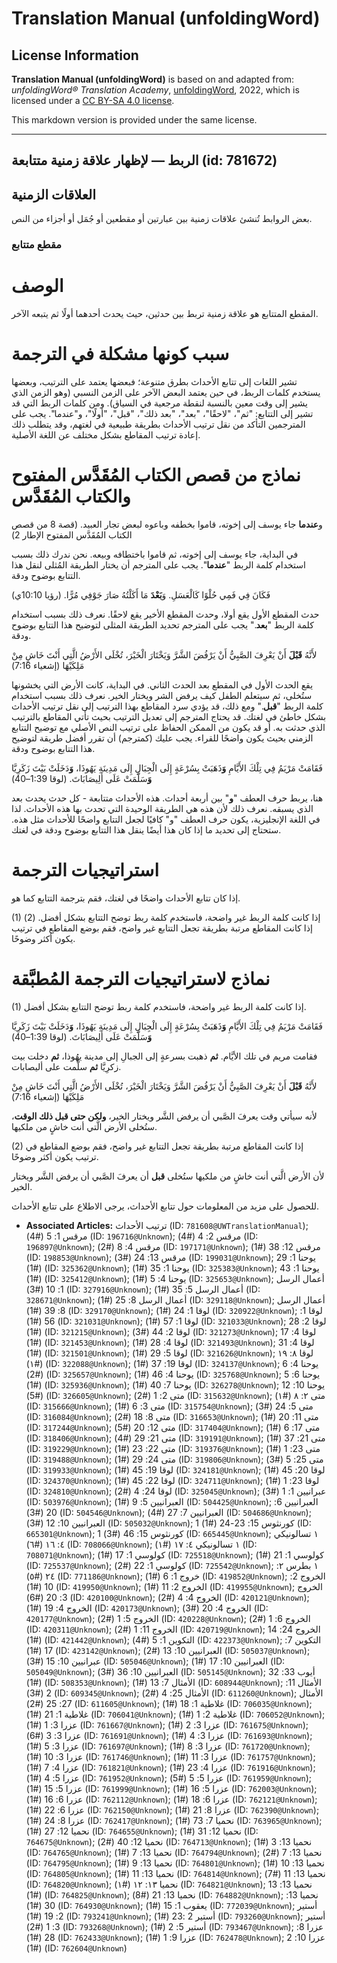 # Translation Manual (unfoldingWord)

## License Information

**Translation Manual (unfoldingWord)** is based on and adapted from: _unfoldingWord® Translation Academy_, [unfoldingWord](https://unfoldingword.org/utw), 2022, which is licensed under a [CC BY-SA 4.0 license](https://creativecommons.org/licenses/by-sa/4.0/legalcode.en).

This markdown version is provided under the same license.



--------------------------------

## الربط — لإظهار علاقة زمنية متتابعة (id: 781672)

العلاقات الزمنية
----------------

بعض الروابط تُنشئ علاقات زمنية بين عبارتين أو مقطعين أو جُمَل أو أجزاء من النص.

### مقطع متتابع

الوصف
=====

المقطع المتتابع هو علاقة زمنية تربط بين حدثين، حيث يحدث أحدهما أولًا ثم يتبعه الآخر.

سبب كونها مشكلة في الترجمة
==========================

تشير اللغات إلى تتابع الأحداث بطرق متنوعة؛ فبعضها يعتمد على الترتيب، وبعضها يستخدم كلمات الربط، في حين يعتمد البعض الآخر على الزمن النسبي (وهو الزمن الذي يشير إلى وقت معين بالنسبة لنقطة مرجعية في السياق). ومن كلمات الربط التي قد تشير إلى التتابع: "ثم"، "لاحقًا"، "بعد"، "بعد ذلك"، "قبل"، "أولًا"، و"عندما". يجب على المترجمين التأكد من نقل ترتيب الأحداث بطريقة طبيعية في لغتهم، وقد يتطلب ذلك إعادة ترتيب المقاطع بشكل مختلف عن اللغة الأصلية.

نماذج من قصص الكتاب المُقَدَّس المفتوح والكتاب المُقَدَّس
=========================================================

و**عندما** جاء يوسف إلى إخوته، قاموا بخطفه وباعوه لبعض تجار العبيد. (قصة 8 من قصص الكتاب المُقَدَّس المفتوح الإطار 2\)

في البداية، جاء يوسف إلى إخوته، ثم قاموا باختطافه وبيعه. نحن ندرك ذلك بسبب استخدام كلمة الربط "**عندما**". يجب على المترجم أن يختار الطريقة المُثلى لنقل هذا التتابع بوضوح ودقة.

فَكَانَ فِي فَمِي حُلْوًا كَالْعَسَلِ. وَ**بَعْدَ** مَا أَكَلْتُهُ صَارَ جَوْفِي مُرًّا. (رؤيا 10:10ي)

حدث المقطع الأول يقع أولا، وحدث المقطع الأخير يقع لاحقًا. نعرف ذلك بسبب استخدام كلمة الربط "**بعد**." يجب على المترجم تحديد الطريقة المثلى لتوضيح هذا التتابع بوضوح ودقة.

لأَنَّهُ **قَبْلَ** أَنْ يَعْرِفَ الصَّبِيُّ أَنْ يَرْفُضَ الشَّرَّ وَيَخْتَارَ الْخَيْرَ، تُخْلَى الأَرْضُ الَّتِي أَنْتَ خَاشٍ مِنْ مَلِكَيْهَا (إشعياء 7:16\)

يقع الحدث الأول في المقطع بعد الحدث الثاني. في البداية، كانت الأرض التي يخشونها ستُخلى، ثم سيتعلم الطفل كيف يرفض الشر ويختار الخير. نعرف ذلك بسبب استخدام كلمة الربط "**قبل**." ومع ذلك، قد يؤدي سرد المقاطع بهذا الترتيب إلى نقل ترتيب الأحداث بشكل خاطئ في لغتك. قد يحتاج المترجم إلى تعديل الترتيب بحيث تأتي المقاطع بالترتيب الذي حدثت به. أو قد يكون من الممكن الحفاظ على ترتيب النص الأصلي مع توضيح التتابع الزمني بحيث يكون واضحًا للقراء. يجب عليك (كمترجم) أن تقرر أفضل طريقة لتوضيح هذا التتابع بوضوح ودقة.

فَقَامَتْ مَرْيَمُ فِي تِلْكَ الأَيَّامِ **وَ**ذَهَبَتْ بِسُرْعَةٍ إِلَى الْجِبَالِ إِلَى مَدِينَةِ يَهُوذَا، **وَ**دَخَلَتْ بَيْتَ زَكَرِيَّا **وَ**سَلَّمَتْ عَلَى أَلِيصَابَاتَ. (لوقا 1:39–40\)

هنا، يربط حرف العطف "**و**" بين أربعة أحداث. هذه الأحداث متتابعة \- كل حدث يحدث بعد الذي يسبقه. نعرف ذلك لأن هذه هي الطريقة الوحيدة التي تحدث بها هذه الأحداث. لذا في اللغة الإنجليزية، يكون حرف العطف "و" كافيًا لجعل التتابع واضحًا للأحداث مثل هذه. ستحتاج إلى تحديد ما إذا كان هذا أيضًا ينقل هذا التتابع بوضوح ودقة في لغتك.

استراتيجيات الترجمة
===================

إذا كان تتابع الأحداث واضحًا في لغتك، فقم بترجمة التتابع كما هو.

(1\) إذا كانت كلمة الربط غير واضحة، فاستخدم كلمة ربط توضح التتابع بشكل أفضل. (2\) إذا كانت المقاطع مرتبة بطريقة تجعل التتابع غير واضح، فقم بوضع المقاطع في ترتيب يكون أكثر وضوحًا.

نماذج لاستراتيجيات الترجمة المُطبَّقة
=====================================

(1\) إذا كانت كلمة الربط غير واضحة، فاستخدم كلمة ربط توضح التتابع بشكل أفضل.

فَقَامَتْ مَرْيَمُ فِي تِلْكَ الأَيَّامِ **وَ**ذَهَبَتْ بِسُرْعَةٍ إِلَى الْجِبَالِ إِلَى مَدِينَةِ يَهُوذَا، **وَ**دَخَلَتْ بَيْتَ زَكَرِيَّا **وَ**سَلَّمَتْ عَلَى أَلِيصَابَاتَ. (لوقا 1:39–40\)

فقامت مريم في تلك الأيَّام. **ثم** ذهبت بسرعةٍ إلى الجبالِ إلى مدينة يهُوذا، **ثم** دخلت بيت زكرِيَّا **ثم** سلَّمت على أليصابات.

لأَنَّهُ **قَبْلَ** أَنْ يَعْرِفَ الصَّبِيُّ أَنْ يَرْفُضَ الشَّرَّ وَيَخْتَارَ الْخَيْرَ، تُخْلَى الأَرْضُ الَّتِي أَنْتَ خَاشٍ مِنْ مَلِكَيْهَا (إشعياء 7:16\)

لأنه سيأتي وقت يعرفَ الصَّبي أن يرفض الشَّر ويختار الخير، **ولكن حتى قبل ذلك الوقت**، ستُخلى الأرض الَّتي أنت خاشٍ من ملكيها.

(2\) إذا كانت المقاطع مرتبة بطريقة تجعل التتابع غير واضح، فقم بوضع المقاطع في ترتيب يكون أكثر وضوحًا.

لأن الأرض الَّتي أنت خاشٍ من ملكيها ستُخلى **قبل** أن يعرفَ الصَّبي أن يرفض الشَّر ويختار الخير.

للحصول على مزيد من المعلومات حول تتابع الأحداث، يرجى الاطلاع على تتابع الأحداث.

* **Associated Articles:** ترتيب الأحداث (ID: `781608@UWTranslationManual`); مرقس 1: 5 (#4) (ID: `196716@Unknown`); مرقس 2: 4 (#4) (ID: `196897@Unknown`); مرقس 4: 8 (#2) (ID: `197171@Unknown`); مرقس 12: 38 (#1) (ID: `198853@Unknown`); مرقس 13: 24 (#3) (ID: `199031@Unknown`); يوحنا 1: 29 (#1) (ID: `325362@Unknown`); يوحنا 1: 35 (#1) (ID: `325383@Unknown`); يوحنا 1: 43 (#1) (ID: `325412@Unknown`); يوحنا 4: 5 (#1) (ID: `325653@Unknown`); أعمال الرسل 1: 10 (#3) (ID: `327916@Unknown`); أعمال الرسل 5: 35 (#1) (ID: `328671@Unknown`); أعمال الرسل 8: 25 (#1) (ID: `329118@Unknown`); أعمال الرسل 8: 39 (#1) (ID: `329170@Unknown`); لوقا 1: 24 (#1) (ID: `320922@Unknown`); لوقا 1: 56 (#1) (ID: `321031@Unknown`); لوقا 1: 57 (#1) (ID: `321033@Unknown`); لوقا 2: 28 (#1) (ID: `321215@Unknown`); لوقا 2: 44 (#3) (ID: `321273@Unknown`); لوقا 4: 17 (#1) (ID: `321453@Unknown`); لوقا 4: 28 (#1) (ID: `321493@Unknown`); لوقا 4: 31 (#1) (ID: `321501@Unknown`); لوقا 5: 29 (#1) (ID: `321626@Unknown`); لوقا ٨: ١٩ (#١) (ID: `322088@Unknown`); لوقا 19: 37 (#1) (ID: `324137@Unknown`); يوحنا 4: 6 (#2) (ID: `325657@Unknown`); يوحنا 4: 46 (#1) (ID: `325768@Unknown`); يوحنا 6: 5 (#1) (ID: `325936@Unknown`); يوحنا 7: 40 (#1) (ID: `326278@Unknown`); يوحنا 10: 12 (#5) (ID: `326605@Unknown`); متى 2: 1 (#2) (ID: `315632@Unknown`); متى ٢: ٨ (#١) (ID: `315666@Unknown`); متى 3: 6 (#1) (ID: `315754@Unknown`); متى 5: 24 (#3) (ID: `316084@Unknown`); متى 8: 18 (#2) (ID: `316653@Unknown`); متى 11: 20 (#1) (ID: `317244@Unknown`); متى 12: 20 (#5) (ID: `317404@Unknown`); متى 17: 6 (#1) (ID: `318406@Unknown`); متى 21: 29 (#4) (ID: `319191@Unknown`); متى 21: 37 (#1) (ID: `319229@Unknown`); متى 22: 23 (#1) (ID: `319376@Unknown`); متى 23: 1 (#1) (ID: `319488@Unknown`); متى 24: 29 (#1) (ID: `319806@Unknown`); متى 25: 5 (#3) (ID: `319933@Unknown`); لوقا 19: 45 (#1) (ID: `324181@Unknown`); لوقا 20: 45 (#1) (ID: `324370@Unknown`); لوقا 22: 45 (#1) (ID: `324711@Unknown`); لوقا 23: 1 (#1) (ID: `324810@Unknown`); لوقا 24: 4 (#2) (ID: `325045@Unknown`); عبرانيين 1: 1 (#3) (ID: `503976@Unknown`); العبرانيين 5: 9 (#1) (ID: `504425@Unknown`); العبرانيين 6: 20 (#3) (ID: `504546@Unknown`); العبرانيين 7: 27 (#4) (ID: `504686@Unknown`); العبرانيين 10: 12 (#3) (ID: `505032@Unknown`); 1 كورنثوس 15: 23-24 (#1) (ID: `665301@Unknown`); 1 كورنثوس 15: 46 (#3) (ID: `665445@Unknown`); ١ تسالونيكي ٤: ١٦ (#٦) (ID: `708066@Unknown`); ١ تسالونيكي ٤: ١٧ (#١) (ID: `708071@Unknown`); كولوسي 1: 17 (#1) (ID: `725518@Unknown`); كولوسي 1: 21 (#1) (ID: `725537@Unknown`); كولوسي 1: 22 (#2) (ID: `725542@Unknown`); ١ بطرس ٢: ٢٤ (#٥) (ID: `771186@Unknown`); خروج 1: 6 (#1) (ID: `419852@Unknown`); الخروج 2: 10 (#1) (ID: `419950@Unknown`); الخروج 2: 11 (#1) (ID: `419955@Unknown`); الخروج 3: 20 (#6) (ID: `420100@Unknown`); الخروج 4: 4 (#2) (ID: `420121@Unknown`); الخروج 4: 19 (#1) (ID: `420173@Unknown`); الخروج 4: 20 (#3) (ID: `420177@Unknown`); الخروج 5: 1 (#2) (ID: `420228@Unknown`); الخروج 6: 1 (#2) (ID: `420311@Unknown`); الخروج 11: 1 (#2) (ID: `420719@Unknown`); الخروج 24: 14 (#1) (ID: `421442@Unknown`); التكوين 1: 5 (#4) (ID: `422373@Unknown`); التكوين 7: 17 (#1) (ID: `423142@Unknown`); العبرانيين 10: 13 (#2) (ID: `505037@Unknown`); عبرانيين 10: 15 (#3) (ID: `505046@Unknown`); العبرانيين 10: 17 (#1) (ID: `505049@Unknown`); العبرانيين 10: 36 (#3) (ID: `505145@Unknown`); أيوب 33: 32 (#1) (ID: `508353@Unknown`); الأمثال 7: 13 (#1) (ID: `608944@Unknown`); الأمثال 11: 2 (#3) (ID: `609345@Unknown`); الأمثال 25: 4 (#2) (ID: `611260@Unknown`); الأمثال 27: 25 (#2) (ID: `611605@Unknown`); غلاطية 1: 18 (#1) (ID: `706035@Unknown`); غلاطية 1: 21 (#1) (ID: `706041@Unknown`); غلاطية 2: 1 (#1) (ID: `706052@Unknown`); عزرا 3: 1 (#1) (ID: `761667@Unknown`); عزرا 3: 2 (#1) (ID: `761675@Unknown`); عزرا 3: 3 (#6) (ID: `761691@Unknown`); عزرا 3: 4 (#1) (ID: `761693@Unknown`); عزرا 3: 5 (#1) (ID: `761697@Unknown`); عزرا 3: 8 (#1) (ID: `761720@Unknown`); عزرا 3: 10 (#1) (ID: `761746@Unknown`); عزرا 3: 11 (#1) (ID: `761757@Unknown`); عزرا 4: 7 (#1) (ID: `761821@Unknown`); عزرا 4: 23 (#1) (ID: `761916@Unknown`); عزرا 5: 4 (#1) (ID: `761952@Unknown`); عزرا 5: 5 (#5) (ID: `761959@Unknown`); عزرا 5: 15 (#1) (ID: `761999@Unknown`); عزرا 5: 16 (#1) (ID: `762003@Unknown`); عزرا 6: 16 (#1) (ID: `762112@Unknown`); عزرا 6: 18 (#1) (ID: `762121@Unknown`); عزرا 6: 22 (#1) (ID: `762150@Unknown`); عزرا 8: 21 (#1) (ID: `762390@Unknown`); عزرا 8: 24 (#1) (ID: `762417@Unknown`); نحميا 7: 73 (#1) (ID: `763965@Unknown`); نحميا 12: 27 (#1) (ID: `764655@Unknown`); نحميا 12: 31 (#1) (ID: `764675@Unknown`); نحميا 12: 40 (#2) (ID: `764713@Unknown`); نحميا 13: 3 (#1) (ID: `764765@Unknown`); نحميا 13: 7 (#1) (ID: `764794@Unknown`); نحميا 13: 7 (#2) (ID: `764795@Unknown`); نحميا 13: 9 (#1) (ID: `764801@Unknown`); نحميا 13: 10 (#1) (ID: `764805@Unknown`); نحميا 13: 11 (#1) (ID: `764814@Unknown`); نحميا 13: 11 (#7) (ID: `764820@Unknown`); نحميا ١٣: ١٢ (#١) (ID: `764821@Unknown`); نحميا 13: 13 (#1) (ID: `764825@Unknown`); نحميا 13: 21 (#8) (ID: `764882@Unknown`); نحميا 13: 30 (#1) (ID: `764930@Unknown`); يعقوب 1: 15 (#1) (ID: `772039@Unknown`); أستير 2: 19 (#1) (ID: `793241@Unknown`); أستير 2 :23 (#1) (ID: `793260@Unknown`); أستير 3: 1 (#2) (ID: `793268@Unknown`); أستير 5: 2 (#1) (ID: `793467@Unknown`); عزرا 8: 28 (#1) (ID: `762433@Unknown`); عزرا 9: 1 (#1) (ID: `762478@Unknown`); عزرا 10: 2 (#1) (ID: `762604@Unknown`)

